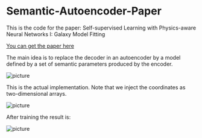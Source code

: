 # Semantic-Autoencoder-Paper
This is the code for the paper: Self-supervised Learning with Physics-aware Neural Networks I: Galaxy Model Fitting


[You can get the paper here](https://arxiv.org/abs/1907.03957)


The main idea is to replace the decoder in an autoencoder by a model defined by a set of semantic parameters produced by the encoder.

![picture](images/fig-01.png)


This is the actual implementation. Note that we inject the coordinates as two-dimensional arrays.

![picture](images/fig-02.png)


After training the result is:

![picture](images/fig-03.png)






